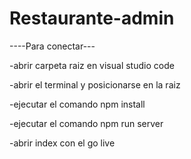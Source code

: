# Restaurante-admin

----Para conectar---

-abrir carpeta raiz en visual studio code

-abrir el terminal y posicionarse en la raiz

-ejecutar el comando npm install

-ejecutar el comando npm run server

-abrir index con el go live
